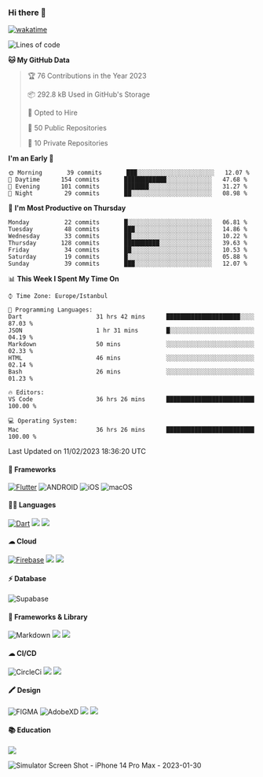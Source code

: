 ### Hi there 👋

[![wakatime](https://wakatime.com/badge/user/35d9e342-a492-47fe-97ca-8b6bc19cedb2.svg)](https://wakatime.com/@35d9e342-a492-47fe-97ca-8b6bc19cedb2)

<!--
**ska2519/ska2519** is a ✨ _special_ ✨ repository because its `README.md` (this file) appears on your GitHub profile.

Here are some ideas to get you started:

- 🔭 I’m currently working on ...
- 🌱 I’m currently learning ...
- 👯 I’m looking to collaborate on ...
- 🤔 I’m looking for help with ...
- 💬 Ask me about ...
- 📫 How to reach me: ...
- 😄 Pronouns: ...
- ⚡ Fun fact: ...
-->

<!--START_SECTION:waka-->
![Lines of code](https://img.shields.io/badge/From%20Hello%20World%20I%27ve%20Written-2%20Million%20lines%20of%20code-blue)

**🐱 My GitHub Data** 

> 🏆 76 Contributions in the Year 2023
 > 
> 📦 292.8 kB Used in GitHub's Storage 
 > 
> 💼 Opted to Hire
 > 
> 📜 50 Public Repositories 
 > 
> 🔑 10 Private Repositories  
 > 
**I'm an Early 🐤** 

```text
🌞 Morning       39 commits       ███░░░░░░░░░░░░░░░░░░░░░░   12.07 % 
🌆 Daytime      154 commits       ████████████░░░░░░░░░░░░░   47.68 % 
🌃 Evening      101 commits       ███████░░░░░░░░░░░░░░░░░░   31.27 % 
🌙 Night         29 commits       ██░░░░░░░░░░░░░░░░░░░░░░░   08.98 % 

```
📅 **I'm Most Productive on Thursday** 

```text
Monday          22 commits       █░░░░░░░░░░░░░░░░░░░░░░░░   06.81 % 
Tuesday         48 commits       ███░░░░░░░░░░░░░░░░░░░░░░   14.86 % 
Wednesday       33 commits       ██░░░░░░░░░░░░░░░░░░░░░░░   10.22 % 
Thursday       128 commits       ██████████░░░░░░░░░░░░░░░   39.63 % 
Friday          34 commits       ██░░░░░░░░░░░░░░░░░░░░░░░   10.53 % 
Saturday        19 commits       █░░░░░░░░░░░░░░░░░░░░░░░░   05.88 % 
Sunday          39 commits       ███░░░░░░░░░░░░░░░░░░░░░░   12.07 % 

```


📊 **This Week I Spent My Time On** 

```text
⌚︎ Time Zone: Europe/Istanbul

💬 Programming Languages: 
Dart                     31 hrs 42 mins      █████████████████████░░░░   87.03 % 
JSON                     1 hr 31 mins        █░░░░░░░░░░░░░░░░░░░░░░░░   04.19 % 
Markdown                 50 mins             ░░░░░░░░░░░░░░░░░░░░░░░░░   02.33 % 
HTML                     46 mins             ░░░░░░░░░░░░░░░░░░░░░░░░░   02.14 % 
Bash                     26 mins             ░░░░░░░░░░░░░░░░░░░░░░░░░   01.23 % 

🔥 Editors: 
VS Code                  36 hrs 26 mins      █████████████████████████   100.00 % 

💻 Operating System: 
Mac                      36 hrs 26 mins      █████████████████████████   100.00 % 

```


 Last Updated on 11/02/2023 18:36:20 UTC
<!--END_SECTION:waka-->

#### 📱 Frameworks
[![Flutter](https://img.shields.io/badge/Flutter-02569B?style=for-the-badge&logo=flutter&logoColor=white)](https://flutter.dev)
![ANDROID](https://img.shields.io/badge/Android-3DDC84?style=for-the-badge&logo=android&logoColor=white)
![iOS](https://img.shields.io/badge/iOS-000000?style=for-the-badge&logo=ios&logoColor=white)
![macOS](https://img.shields.io/badge/mac%20os-000000?style=for-the-badge&logo=apple&logoColor=white)


#### 👩‍💻 Languages
[![Dart](https://img.shields.io/badge/Dart-0175C2?style=for-the-badge&logo=dart&logoColor=white)](https://dart.dev)
<img src="https://img.shields.io/badge/TypeScript-007ACC?style=for-the-badge&logo=typescript&logoColor=white">
<img src="https://img.shields.io/badge/json-5E5C5C?style=for-the-badge&logo=json&logoColor=white">


#### ☁ Cloud
[![Firebase](https://img.shields.io/badge/firebase-ffca28?style=for-the-badge&logo=firebase&logoColor=black)](https://firebase.google.com)
<img src="https://img.shields.io/badge/Amazon_AWS-FF9900?style=for-the-badge&logo=amazonaws&logoColor=white">
<img src="https://img.shields.io/badge/Google_Cloud-4285F4?style=for-the-badge&logo=google-cloud&logoColor=white">


#### ⚡ Database
![Supabase](https://img.shields.io/badge/Supabase-181818?style=for-the-badge&logo=supabase&logoColor=white)


#### 🚀 Frameworks & Library
![Markdown](https://img.shields.io/badge/Markdown-000000?style=for-the-badge&logo=markdown&logoColor=white)
<img src ="https://img.shields.io/badge/npm-CB3837?style=for-the-badge&logo=npm&logoColor=white">
<img src="https://img.shields.io/badge/Postman-FF6C37?style=for-the-badge&logo=Postman&logoColor=white">


#### ☁ CI/CD
![CircleCi](https://img.shields.io/badge/circleci-343434?style=for-the-badge&logo=circleci&logoColor=white)
<img src="https://img.shields.io/badge/Codemagic-F45E3F?style=for-the-badge&logo=Codemagic&logoColor=white">
<img src="https://img.shields.io/badge/GitHub_Actions-2088FF?style=for-the-badge&logo=github-actions&logoColor=white">


#### 🖍 Design
![FIGMA](https://img.shields.io/badge/Figma-F24E1E?style=for-the-badge&logo=figma&logoColor=white)
![AdobeXD](https://img.shields.io/badge/Adobe%20XD-470137?style=for-the-badge&logo=Adobe%20XD&logoColor=#FF61F6")
<img src="https://img.shields.io/badge/Behance-0054F7?style=for-the-badge&logo=behance&logoColor=white">
<img src="https://img.shields.io/badge/Dribbble-EA4C89?style=for-the-badge&logo=dribbble&logoColor=white">

#### 📚 Education
<img src="https://img.shields.io/badge/Udemy-EC5252?style=for-the-badge&logo=Udemy&logoColor=white">

![Simulator Screen Shot - iPhone 14 Pro Max - 2023-01-30](https://user-images.githubusercontent.com/15642712/215603908-39fef2dd-56d4-40bd-bafc-e333261e043c.png)

